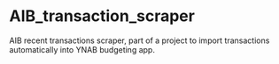 # AIB_transaction_scraper
AIB recent transactions scraper, part of a project to import transactions automatically into YNAB budgeting app.
